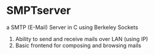 # SMPTserver
 a SMTP (E-Mail) Server in C using Berkeley Sockets 
 
1. Ability to send and receive mails over LAN (using IP)
2. Basic frontend for composing and browsing mails
